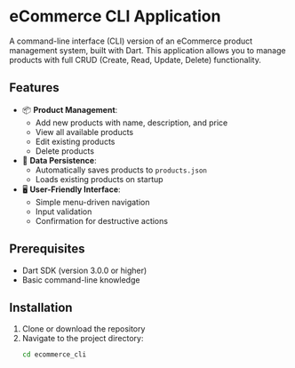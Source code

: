 # eCommerce CLI Application

A command-line interface (CLI) version of an eCommerce product management system, built with Dart. This application allows you to manage products with full CRUD (Create, Read, Update, Delete) functionality.

## Features

- 📦 **Product Management**:
  - Add new products with name, description, and price
  - View all available products
  - Edit existing products
  - Delete products
- 💾 **Data Persistence**:
  - Automatically saves products to `products.json`
  - Loads existing products on startup
- 🖥 **User-Friendly Interface**:
  - Simple menu-driven navigation
  - Input validation
  - Confirmation for destructive actions

## Prerequisites

- Dart SDK (version 3.0.0 or higher)
- Basic command-line knowledge

## Installation

1. Clone or download the repository
2. Navigate to the project directory:
   ```bash
   cd ecommerce_cli